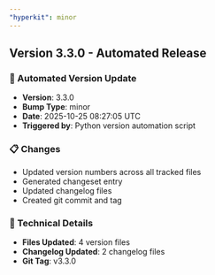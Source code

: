 ```yaml
---
"hyperkit": minor
---
```


## Version 3.3.0 - Automated Release

### 🚀 Automated Version Update
- **Version**: 3.3.0
- **Bump Type**: minor
- **Date**: 2025-10-25 08:27:05 UTC
- **Triggered by**: Python version automation script

### 📋 Changes
- Updated version numbers across all tracked files
- Generated changeset entry
- Updated changelog files
- Created git commit and tag

### 🔧 Technical Details
- **Files Updated**: 4 version files
- **Changelog Updated**: 2 changelog files
- **Git Tag**: v3.3.0
